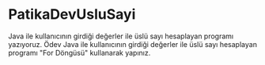 # PatikaDevUsluSayi
Java ile kullanıcının girdiği değerler ile üslü sayı hesaplayan programı yazıyoruz.  Ödev Java ile kullanıcının girdiği değerler ile üslü sayı hesaplayan programı "For Döngüsü" kullanarak yapınız.
